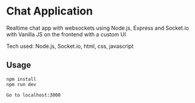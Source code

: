 # Chat Application
Realtime chat app with websockets using Node.js, Express and Socket.io with Vanilla JS on the frontend with a custom UI

Tech used: Node.js, Socket.io, html, css, javascript

## Usage
```
npm install
npm run dev

Go to localhost:3000
```
